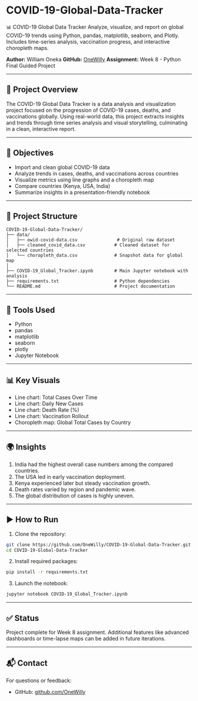 # COVID-19-Global-Data-Tracker
📊 COVID-19 Global Data Tracker Analyze, visualize, and report on global COVID-19 trends using Python, pandas, matplotlib, seaborn, and Plotly. Includes time-series analysis, vaccination progress, and interactive choropleth maps.

**Author:** William Oneka
**GitHub:** [OneWilly](https://github.com/OneWilly)
**Assignment:** Week 8 - Python Final Guided Project

---

## 📌 Project Overview

The COVID-19 Global Data Tracker is a data analysis and visualization project focused on the progression of COVID-19 cases, deaths, and vaccinations globally. Using real-world data, this project extracts insights and trends through time series analysis and visual storytelling, culminating in a clean, interactive report.

---

## 🎯 Objectives

* Import and clean global COVID-19 data
* Analyze trends in cases, deaths, and vaccinations across countries
* Visualize metrics using line graphs and a choropleth map
* Compare countries (Kenya, USA, India)
* Summarize insights in a presentation-friendly notebook

---

## 📁 Project Structure

```
COVID-19-Global-Data-Tracker/
├── data/
│   ├── owid-covid-data.csv               # Original raw dataset
│   ├── cleaned_covid_data.csv           # Cleaned dataset for selected countries
│   └── choropleth_data.csv              # Snapshot data for global map
│
├── COVID-19_Global_Tracker.ipynb        # Main Jupyter notebook with analysis
├── requirements.txt                     # Python dependencies
└── README.md                            # Project documentation
```

---

## 🧰 Tools Used

* Python
* pandas
* matplotlib
* seaborn
* plotly
* Jupyter Notebook

---

## 📊 Key Visuals

* Line chart: Total Cases Over Time
* Line chart: Daily New Cases
* Line chart: Death Rate (%)
* Line chart: Vaccination Rollout
* Choropleth map: Global Total Cases by Country

---

## 🌍 Insights

1. India had the highest overall case numbers among the compared countries.
2. The USA led in early vaccination deployment.
3. Kenya experienced later but steady vaccination growth.
4. Death rates varied by region and pandemic wave.
5. The global distribution of cases is highly uneven.

---

## ▶️ How to Run

1. Clone the repository:

```bash
git clone https://github.com/OneWilly/COVID-19-Global-Data-Tracker.git
cd COVID-19-Global-Data-Tracker
```

2. Install required packages:

```bash
pip install -r requirements.txt
```

3. Launch the notebook:

```bash
jupyter notebook COVID-19_Global_Tracker.ipynb
```

---

## ✅ Status

Project complete for Week 8 assignment. Additional features like advanced dashboards or time-lapse maps can be added in future iterations.

---

## 📬 Contact

For questions or feedback:

* GitHub: [github.com/OneWilly](https://github.com/OneWilly)
